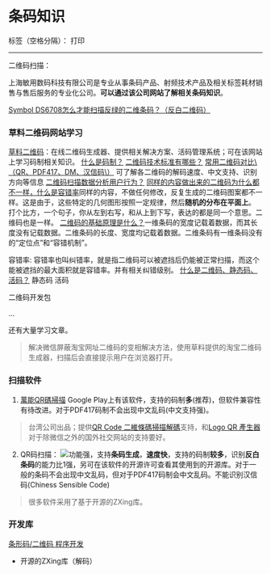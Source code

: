 ﻿# 条码知识

标签（空格分隔）： 打印

---


二维码扫描：

上海敏用数码科技有限公司是专业从事条码产品、射频技术产品及相关标签耗材销售与售后服务的专业化公司。**可以通过该公司网站了解相关条码知识**。

[Symbol DS6708怎么才能扫描反绿的二维条码？（反白二维码）](http://www.chongshang.com.cn/news/view.asp?id=427)



### 草料二维码网站学习
[草料二维码](http://cli.im/)：在线二维码生成器、提供相关解决方案、活码管理系统；可在该网站上学习码制相关知识。
[什么是码制？](http://cli.im/news/22552)
[二维码技术标准有哪些？](http://cli.im/news/11311)
[常用二维码对比\（QR、PDF417、DM、汉信码\）](http://cli.im/news/22429) 可了解各二维码的解码速度、中文支持、识别方向等信息
[二维码扫描数据分析用户行为？](http://cli.im/news/10956)
[同样的内容做出来的二维码为什么都不一样，什么是容错率](http://cli.im/news/21072)同样的内容，不做任何修改，反复生成的二维码图案都不一样。这是由于，这些特定的几何图形按照一定规律，然后**随机的分布在平面上**。
打个比方，一个句子，你从左到右写，和从上到下写，表达的都是同一个意思。二维码也是一样。
[二维码的基础原理是什么？](http://cli.im/news/10601 "必看")一维条码的宽度记载着数据，而其长度没有记载数据。二维条码的长度、宽度均记载着数据。二维条码有一维条码没有的“定位点”和“容错机制”。

容错率: 容错率也叫纠错率，就是指二维码可以被遮挡后仍能被正常扫描，而这个能被遮挡的最大面积就是容错率。并有相关纠错级别。
[什么是二维码、静态码、活码？](http://cli.im/news/7086)
静态码
活码


二维码开发包

...

还有大量学习文章。

> 解决微信屏蔽淘宝网址二维码的变相解决方法，使用草料提供的淘宝二维码生成器，扫描后会直接提示用户在浏览器打开。


### 扫描软件

1. [萬能QR碼掃描](http://www.funcode-tech.com/Fun2D_QRCode_Reader_for_SmartPhone_tw.html) Google Play上有该软件，支持的码制**多**(推荐)，但软件兼容性有待改进。对于PDF417码制不会出现中文乱码(中文支持强)。
> 台湾公司出品；提供[QR Code 二維條碼掃描解碼](http://www.funcode-tech.com/Download.html)支持，和[Logo QR 產生器](http://www.funcode-tech.com/QR_Encoder.aspx)对于除微信之外的国外社交网站的支持要好。
2. QR码扫描： ![](http://img.wdjimg.com/mms/icon/v1/6/93/377774bf38daf84f0de584b01d6c7936_256_256.png)功能强，支持**条码生成**，**速度快**，支持的码制**较多**，识别**反白条码**的能力比1强，另可在该软件的开源许可查看其使用到的开源库。对于一般的条码不会出现中文乱码，但对于PDF417码制会中文乱码。不能识别汉信码(Chiness Sensible Code)

> 很多软件采用了基于开源的ZXing库。



### 开发库

[条形码/二维码 程序开发](http://www.oschina.net/project/tag/238/barcode)

- 开源的ZXing库（解码）

